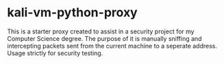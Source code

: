 # kali-vm-python-proxy
This is a starter proxy created to assist in a security project for my Computer Science degree. The purpose of it is manually sniffing and intercepting packets sent from the current machine to a seperate address. Usage strictly for security testing.
